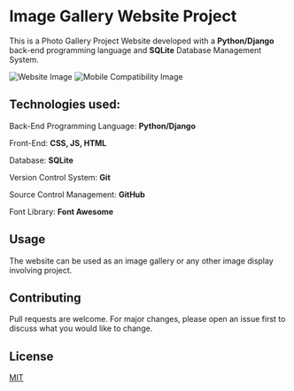 # Image Gallery Website Project

This is a Photo Gallery Project Website developed with a **Python/Django** back-end programming language and **SQLite** Database Management System. 

![Website Image](https://github.com/london-ay/django-project-image-gallery-website/blob/main/documentation/ig_search-functionality1.jpg?raw=true)
![Mobile Compatibility Image](https://github.com/london-ay/django-project-image-gallery-website/blob/main/documentation/ig-mobile-search-functionality.jpg?raw=true)



## Technologies used:

Back-End Programming Language: **Python/Django** 

Front-End: **CSS, JS, HTML**

Database: **SQLite**

Version Control System: **Git**

Source Control Management: **GitHub**

Font Library: **Font Awesome**


## Usage

The website can be used as an image gallery or any other image display involving project.

## Contributing
Pull requests are welcome. For major changes, please open an issue first to discuss what you would like to change.


## License
[MIT](https://choosealicense.com/licenses/mit/)

